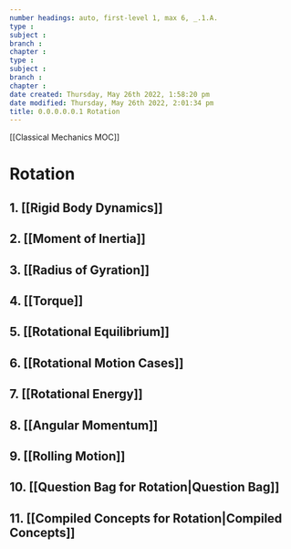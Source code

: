 ```yaml
---
number headings: auto, first-level 1, max 6, _.1.A.
type : 
subject : 
branch :
chapter :
type : 
subject : 
branch :
chapter :
date created: Thursday, May 26th 2022, 1:58:20 pm
date modified: Thursday, May 26th 2022, 2:01:34 pm
title: 0.0.0.0.0.1 Rotation
---
```

[[Classical Mechanics MOC]]
# Rotation



## 1. [[Rigid Body Dynamics]]

## 2. [[Moment of Inertia]]
## 3. [[Radius of Gyration]]
## 4. [[Torque]]
## 5. [[Rotational Equilibrium]]
## 6. [[Rotational Motion Cases]]
## 7. [[Rotational Energy]]
## 8. [[Angular Momentum]]
## 9. [[Rolling Motion]]
## 10. [[Question Bag for Rotation|Question Bag]]

## 11. [[Compiled Concepts for Rotation|Compiled Concepts]]
